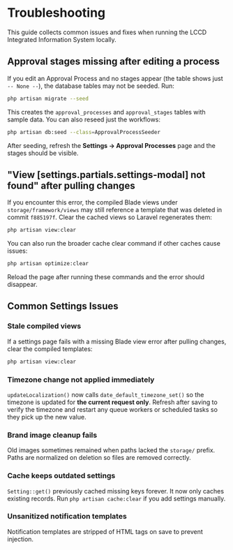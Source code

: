 # Troubleshooting

This guide collects common issues and fixes when running the LCCD Integrated Information System locally.

## Approval stages missing after editing a process
If you edit an Approval Process and no stages appear (the table shows just `-- None --`), the database tables may not be seeded. Run:

```bash
php artisan migrate --seed
```

This creates the `approval_processes` and `approval_stages` tables with sample data. You can also reseed just the workflows:

```bash
php artisan db:seed --class=ApprovalProcessSeeder
```

After seeding, refresh the **Settings → Approval Processes** page and the stages should be visible.

## "View [settings.partials.settings-modal] not found" after pulling changes
If you encounter this error, the compiled Blade views under `storage/framework/views` may still reference a template that was deleted in commit `f885197f`. Clear the cached views so Laravel regenerates them:

```bash
php artisan view:clear
```

You can also run the broader cache clear command if other caches cause issues:

```bash
php artisan optimize:clear
```

Reload the page after running these commands and the error should disappear.

## Common Settings Issues

### Stale compiled views
If a settings page fails with a missing Blade view error after pulling changes, clear the compiled templates:

```bash
php artisan view:clear
```

### Timezone change not applied immediately
`updateLocalization()` now calls `date_default_timezone_set()` so the timezone is updated for **the current request only**. Refresh after saving to verify the timezone and restart any queue workers or scheduled tasks so they pick up the new value.

### Brand image cleanup fails
Old images sometimes remained when paths lacked the `storage/` prefix. Paths are normalized on deletion so files are removed correctly.

### Cache keeps outdated settings
`Setting::get()` previously cached missing keys forever. It now only caches existing records. Run `php artisan cache:clear` if you add settings manually.

### Unsanitized notification templates
Notification templates are stripped of HTML tags on save to prevent injection.
